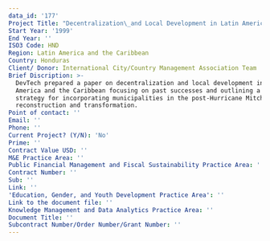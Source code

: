 ```yaml
---
data_id: '177'
Project Title: "Decentralization\_and Local Development in Latin America and the Caribbean"
Start Year: '1999'
End Year: ''
ISO3 Code: HND
Region: Latin America and the Caribbean
Country: Honduras
Client/ Donor: International City/Country Management Association Team
Brief Discription: >-
  DevTech prepared a paper on decentralization and local development in Latin
  America and the Caribbean focusing on past successes and outlining a future
  strategy for incorporating municipalities in the post-Hurricane Mitch
  reconstruction and transformation.
Point of contact: ''
Email: ''
Phone: ''
Current Project? (Y/N): 'No'
Prime: ''
Contract Value USD: ''
M&E Practice Area: ''
Public Financial Management and Fiscal Sustainability Practice Area: ''
Contract Number: ''
Sub: ''
Link: ''
'Education, Gender, and Youth Development Practice Area': ''
Link to the document file: ''
Knowledge Management and Data Analytics Practice Area: ''
Document Title: ''
Subcontract Number/Order Number/Grant Number: ''
---
```

